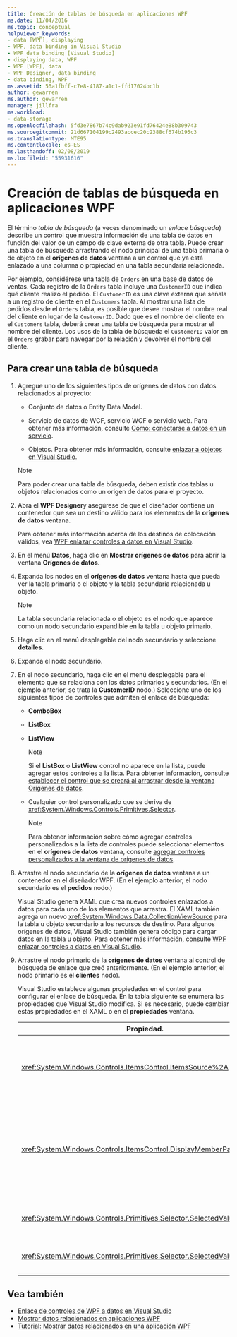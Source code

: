 ```yaml
---
title: Creación de tablas de búsqueda en aplicaciones WPF
ms.date: 11/04/2016
ms.topic: conceptual
helpviewer_keywords:
- data [WPF], displaying
- WPF, data binding in Visual Studio
- WPF data binding [Visual Studio]
- displaying data, WPF
- WPF [WPF], data
- WPF Designer, data binding
- data binding, WPF
ms.assetid: 56a1fbff-c7e8-4187-a1c1-ffd17024bc1b
author: gewarren
ms.author: gewarren
manager: jillfra
ms.workload:
- data-storage
ms.openlocfilehash: 5fd3e7867b74c9dab923e91fd76424e88b309743
ms.sourcegitcommit: 21d667104199c2493accec20c2388cf674b195c3
ms.translationtype: MTE95
ms.contentlocale: es-ES
ms.lasthandoff: 02/08/2019
ms.locfileid: "55931616"
---
```

# <a name="create-lookup-tables-in-wpf-applications"></a>Creación de tablas de búsqueda en aplicaciones WPF

El término *tabla de búsqueda* (a veces denominado un *enlace búsqueda*) describe un control que muestra información de una tabla de datos en función del valor de un campo de clave externa de otra tabla. Puede crear una tabla de búsqueda arrastrando el nodo principal de una tabla primaria o de objeto en el **orígenes de datos** ventana a un control que ya está enlazado a una columna o propiedad en una tabla secundaria relacionada.

Por ejemplo, considérese una tabla de `Orders` en una base de datos de ventas. Cada registro de la `Orders` tabla incluye una `CustomerID` que indica qué cliente realizó el pedido. El `CustomerID` es una clave externa que señala a un registro de cliente en el `Customers` tabla. Al mostrar una lista de pedidos desde el `Orders` tabla, es posible que desee mostrar el nombre real del cliente en lugar de la `CustomerID`. Dado que es el nombre del cliente en el `Customers` tabla, deberá crear una tabla de búsqueda para mostrar el nombre del cliente. Los usos de la tabla de búsqueda el `CustomerID` valor en el `Orders` grabar para navegar por la relación y devolver el nombre del cliente.

## <a name="to-create-a-lookup-table"></a>Para crear una tabla de búsqueda

1.  Agregue uno de los siguientes tipos de orígenes de datos con datos relacionados al proyecto:

    -   Conjunto de datos o Entity Data Model.

    -   Servicio de datos de WCF, servicio WCF o servicio web. Para obtener más información, consulte [Cómo: conectarse a datos en un servicio](../data-tools/how-to-connect-to-data-in-a-service.md).

    -   Objetos. Para obtener más información, consulte [enlazar a objetos en Visual Studio](bind-objects-in-visual-studio.md).

    > [!NOTE]
    > Para poder crear una tabla de búsqueda, deben existir dos tablas u objetos relacionados como un origen de datos para el proyecto.

2.  Abra el **WPF Designer**y asegúrese de que el diseñador contiene un contenedor que sea un destino válido para los elementos de la **orígenes de datos** ventana.

     Para obtener más información acerca de los destinos de colocación válidos, vea [WPF enlazar controles a datos en Visual Studio](../data-tools/bind-wpf-controls-to-data-in-visual-studio.md).

3.  En el menú **Datos**, haga clic en **Mostrar orígenes de datos** para abrir la ventana **Orígenes de datos**.

4.  Expanda los nodos en el **orígenes de datos** ventana hasta que pueda ver la tabla primaria o el objeto y la tabla secundaria relacionada u objeto.

    > [!NOTE]
    > La tabla secundaria relacionada o el objeto es el nodo que aparece como un nodo secundario expandible en la tabla u objeto primario.

5.  Haga clic en el menú desplegable del nodo secundario y seleccione **detalles**.

6.  Expanda el nodo secundario.

7.  En el nodo secundario, haga clic en el menú desplegable para el elemento que se relaciona con los datos primarios y secundarios. (En el ejemplo anterior, se trata la **CustomerID** nodo.) Seleccione uno de los siguientes tipos de controles que admiten el enlace de búsqueda:

    -   **ComboBox**

    -   **ListBox**

    -   **ListView**

        > [!NOTE]
        > Si el **ListBox** o **ListView** control no aparece en la lista, puede agregar estos controles a la lista. Para obtener información, consulte [establecer el control que se creará al arrastrar desde la ventana Orígenes de datos](../data-tools/set-the-control-to-be-created-when-dragging-from-the-data-sources-window.md).

    -   Cualquier control personalizado que se deriva de <xref:System.Windows.Controls.Primitives.Selector>.

        > [!NOTE]
        > Para obtener información sobre cómo agregar controles personalizados a la lista de controles puede seleccionar elementos en el **orígenes de datos** ventana, consulte [agregar controles personalizados a la ventana de orígenes de datos](../data-tools/add-custom-controls-to-the-data-sources-window.md).

8.  Arrastre el nodo secundario de la **orígenes de datos** ventana a un contenedor en el diseñador WPF. (En el ejemplo anterior, el nodo secundario es el **pedidos** nodo.)

     Visual Studio genera XAML que crea nuevos controles enlazados a datos para cada uno de los elementos que arrastra. El XAML también agrega un nuevo <xref:System.Windows.Data.CollectionViewSource> para la tabla u objeto secundario a los recursos de destino. Para algunos orígenes de datos, Visual Studio también genera código para cargar datos en la tabla u objeto. Para obtener más información, consulte [WPF enlazar controles a datos en Visual Studio](../data-tools/bind-wpf-controls-to-data-in-visual-studio.md).

9. Arrastre el nodo primario de la **orígenes de datos** ventana al control de búsqueda de enlace que creó anteriormente. (En el ejemplo anterior, el nodo primario es el **clientes** nodo).

     Visual Studio establece algunas propiedades en el control para configurar el enlace de búsqueda. En la tabla siguiente se enumera las propiedades que Visual Studio modifica. Si es necesario, puede cambiar estas propiedades en el XAML o en el **propiedades** ventana.

    |Propiedad.|Explicación del parámetro|
    |--------------| - |
    |<xref:System.Windows.Controls.ItemsControl.ItemsSource%2A>|Esta propiedad especifica la colección o enlace que se usa para obtener los datos que se muestran en el control. Visual Studio establece esta propiedad en el <xref:System.Windows.Data.CollectionViewSource> para los datos primarios que se ha arrastrado al control.|
    |<xref:System.Windows.Controls.ItemsControl.DisplayMemberPath%2A>|Esta propiedad especifica la ruta de acceso del elemento de datos que se muestra en el control. Visual Studio establece esta propiedad en la primera columna o propiedad en los datos primarios y, después de la clave principal, que tiene un tipo de datos de cadena.<br /><br /> Si desea mostrar una columna o propiedad diferente en los datos primarios, puede cambiar esta propiedad a la ruta de acceso de una propiedad diferente.|
    |<xref:System.Windows.Controls.Primitives.Selector.SelectedValue%2A>|Visual Studio enlaza esta propiedad a la columna o propiedad de los datos secundarios que se arrastran hasta el diseñador. Se trata de la clave externa a los datos primarios.|
    |<xref:System.Windows.Controls.Primitives.Selector.SelectedValuePath%2A>|Visual Studio establece esta propiedad en la ruta de acceso de la columna o propiedad de los datos y que es la clave externa a los datos primarios y secundarios.|

## <a name="see-also"></a>Vea también

- [Enlace de controles de WPF a datos en Visual Studio](../data-tools/bind-wpf-controls-to-data-in-visual-studio.md)
- [Mostrar datos relacionados en aplicaciones WPF](../data-tools/display-related-data-in-wpf-applications.md)
- [Tutorial: Mostrar datos relacionados en una aplicación WPF](../data-tools/display-related-data-in-wpf-applications.md)